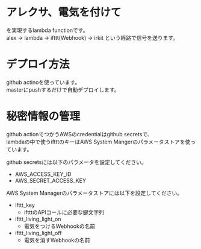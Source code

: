 # アレクサ、電気を付けて

を実現するlambda functionです。  
alex -> lambda -> ifttt(Webhook) -> irkit という経路で信号を送ります。

# デプロイ方法

github actinoを使っています。  
masterにpushするだけで自動デプロイします。

# 秘密情報の管理

github actionでつかうAWSのcredentialはgithub secretsで、  
lambdaの中で使うiftttのキーはAWS System Mangerのパラメータストアを使っています。

github secretsには以下のパラメータを設定してください。

- AWS_ACCESS_KEY_ID
- AWS_SECRET_ACCESS_KEY

AWS System Managerのパラメータストアには以下を設定してください。

- ifttt_key
  - iftttのAPIコールに必要な鍵文字列
- ifttt_living_light_on
  - 電気をつけるWebhookの名前
- ifttt_living_light_off
  - 電気を消すWebhookの名前

